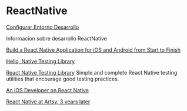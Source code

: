 # ReactNative

[Configurar Entorno Desarrollo](Setup.md)

Informacion sobre desarrollo ReactNative

[Build a React Native Application for iOS and Android from Start to Finish](https://egghead.io/courses/build-a-react-native-application-for-ios-and-android-from-start-to-finish?utm_source=twitter&utm_campaign=reactnativerestaurant&utm_content=follow-up)

[Hello, Native Testing Library](https://medium.com/@brandoncarroll/hello-native-testing-library-91ea326ea0f5) 

[React Native Testing Library](https://www.native-testing-library.com/) Simple and complete React Native testing utilities that encourage good testing practices.

[An iOS Developer on React Native](https://medium.com/ios-os-x-development/an-ios-developer-on-react-native-1f24786c29f0)

[React Native at Artsy, 3 years later](https://artsy.github.io/blog/2019/03/17/three-years-of-react-native/)



